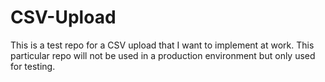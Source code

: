 # CSV-Upload

This is a test repo for a CSV upload that I want to implement at work. This particular repo will not be used in a production environment but only used for testing.

